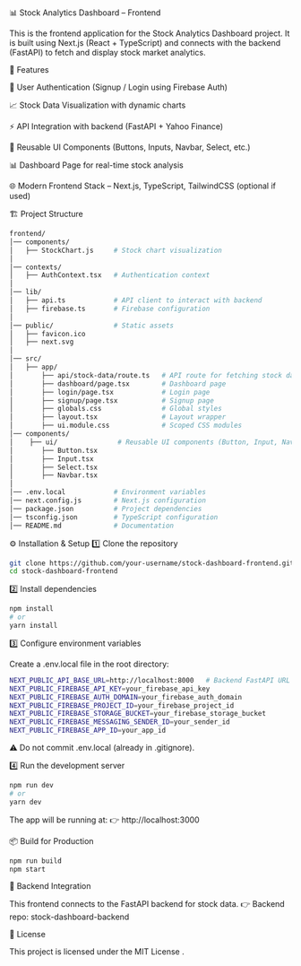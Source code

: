 📊 Stock Analytics Dashboard – Frontend

This is the frontend application for the Stock Analytics Dashboard project.
It is built using Next.js (React + TypeScript) and connects with the backend (FastAPI) to fetch and display stock market analytics.

🚀 Features

🔐 User Authentication (Signup / Login using Firebase Auth)

📈 Stock Data Visualization with dynamic charts

⚡ API Integration with backend (FastAPI + Yahoo Finance)

🎨 Reusable UI Components (Buttons, Inputs, Navbar, Select, etc.)

📊 Dashboard Page for real-time stock analysis

🌐 Modern Frontend Stack – Next.js, TypeScript, TailwindCSS (optional if used)

🏗️ Project Structure
```bash
frontend/
│── components/
│   ├── StockChart.js     # Stock chart visualization
│
│── contexts/
│   ├── AuthContext.tsx   # Authentication context
│
│── lib/
│   ├── api.ts            # API client to interact with backend
│   ├── firebase.ts       # Firebase configuration
│
│── public/               # Static assets
│   ├── favicon.ico
│   ├── next.svg
│
│── src/
│   ├── app/
│       ├── api/stock-data/route.ts   # API route for fetching stock data
│       ├── dashboard/page.tsx        # Dashboard page
│       ├── login/page.tsx            # Login page
│       ├── signup/page.tsx           # Signup page
│       ├── globals.css               # Global styles
│       ├── layout.tsx                # Layout wrapper
│       ├── ui.module.css             # Scoped CSS modules
│── components/
│    ├── ui/               # Reusable UI components (Button, Input, Navbar, Select)
│       ├── Button.tsx
│       ├── Input.tsx   
│       ├── Select.tsx
│       ├── Navbar.tsx
│ 
│── .env.local            # Environment variables
│── next.config.js        # Next.js configuration
│── package.json          # Project dependencies
│── tsconfig.json         # TypeScript configuration
│── README.md             # Documentation
```
⚙️ Installation & Setup
1️⃣ Clone the repository
```bash
git clone https://github.com/your-username/stock-dashboard-frontend.git
cd stock-dashboard-frontend
```
2️⃣ Install dependencies
```bash
npm install
# or
yarn install
```
3️⃣ Configure environment variables

Create a .env.local file in the root directory:
```bash
NEXT_PUBLIC_API_BASE_URL=http://localhost:8000   # Backend FastAPI URL
NEXT_PUBLIC_FIREBASE_API_KEY=your_firebase_api_key
NEXT_PUBLIC_FIREBASE_AUTH_DOMAIN=your_firebase_auth_domain
NEXT_PUBLIC_FIREBASE_PROJECT_ID=your_firebase_project_id
NEXT_PUBLIC_FIREBASE_STORAGE_BUCKET=your_firebase_storage_bucket
NEXT_PUBLIC_FIREBASE_MESSAGING_SENDER_ID=your_sender_id
NEXT_PUBLIC_FIREBASE_APP_ID=your_app_id
```

⚠️ Do not commit .env.local (already in .gitignore).

4️⃣ Run the development server
```bash
npm run dev
# or
yarn dev
```

The app will be running at:
👉 http://localhost:3000

📦 Build for Production
```bash
npm run build
npm start
```
🔗 Backend Integration

This frontend connects to the FastAPI backend for stock data.
👉 Backend repo: stock-dashboard-backend

📝 License

This project is licensed under the MIT License
.
